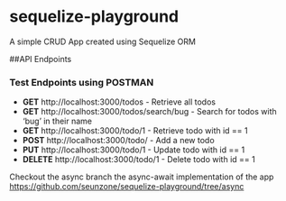 # sequelize-playground
A simple CRUD App created using Sequelize ORM

##API Endpoints
### Test Endpoints using POSTMAN
- **GET** http://localhost:3000/todos - Retrieve all todos
- **GET** http://localhost:3000/todos/search/bug - Search for todos with ‘bug’ in their name
- **GET** http://localhost:3000/todo/1 - Retrieve todo with id == 1
- **POST** http://localhost:3000/todo/ - Add a new todo
- **PUT** http://localhost:3000/todo/1 - Update todo with id == 1
- **DELETE** http://localhost:3000/todo/1 - Delete todo with id == 1

Checkout the async branch the async-await implementation of the app
https://github.com/seunzone/sequelize-playground/tree/async
